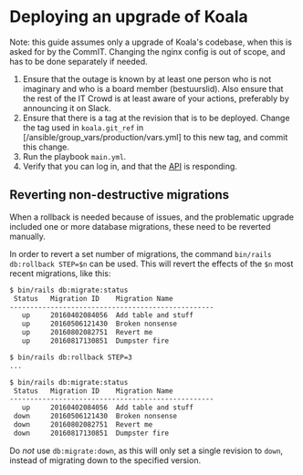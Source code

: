 # Deploying an upgrade of Koala

Note: this guide assumes only a upgrade of Koala's codebase, when this is asked
for by the CommIT. Changing the nginx config is out of scope, and has to be done
separately if needed.

1. Ensure that the outage is known by at least one person who is not imaginary
   and who is a board member (bestuurslid). Also ensure that the rest of the IT
   Crowd is at least aware of your actions, preferably by announcing it on
   Slack.
1. Ensure that there is a tag at the revision that is to be deployed. Change the
   tag used in `koala.git_ref` in [/ansible/group_vars/production/vars.yml] to
   this new tag, and commit this change.
1. Run the playbook `main.yml`.
1. Verify that you can log in, and that the [API] is responding.

## Reverting non-destructive migrations
When a rollback is needed because of issues, and the problematic upgrade 
included one or more database migrations, these need to be reverted manually.

In order to revert a set number of migrations, the command `bin/rails
db:rollback STEP=$n` can be used. This will revert the effects of the `$n` most
recent migrations, like this:

```bash
$ bin/rails db:migrate:status
 Status   Migration ID    Migration Name
--------------------------------------------------
   up     20160402084056  Add table and stuff
   up     20160506121430  Broken nonsense
   up     20160802082751  Revert me
   up     20160817130851  Dumpster fire

$ bin/rails db:rollback STEP=3
...

$ bin/rails db:migrate:status
 Status   Migration ID    Migration Name
--------------------------------------------------
   up     20160402084056  Add table and stuff
 down     20160506121430  Broken nonsense
 down     20160802082751  Revert me
 down     20160817130851  Dumpster fire
```

Do *not* use `db:migrate:down`, as this will only set a single revision to
`down`, instead of migrating down to the specified version.

[API]: https://koala.svsticky.nl/api/activities

